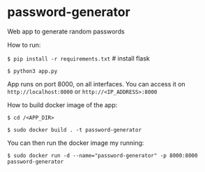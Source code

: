 # password-generator
Web app to generate random passwords

How to run:

`$ pip install -r requirements.txt` # install flask

`$ python3 app.py`

App runs on port 8000, on all interfaces. You can access it on `http://localhost:8000` or `http://<IP_ADDRESS>:8000`


How to build docker image of the app:

`$ cd /<APP_DIR>`

`$ sudo docker build . -t password-generator`

You can then run the docker image my running:

`$ sudo docker run -d --name="password-generator" -p 8000:8000 password-generator`
